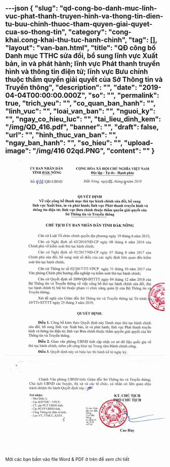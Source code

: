 ---json
{
    "slug": "qd-cong-bo-danh-muc-linh-vuc-phat-thanh-truyen-hinh-va-thong-tin-dien-tu-buu-chinh-thuoc-tham-quyen-giai-quyet-cua-so-thong-tin",
    "category": "cong-khai.cong-khai-thu-tuc-hanh-chinh",
    "tag": [],
    "layout": "van-ban.html",
    "title": "QĐ công bố Danh mục TTHC sửa đổi, bổ sung lĩnh vực Xuất bản, in và phát hành; lĩnh vực Phát thanh truyền hình và thông tin điện tử; lĩnh vực Bưu chính thuộc thẩm quyền giải quyết của Sở Thông tin và Truyền thông",
    "description": "",
    "date": "2019-04-04T00:00:00.000Z",
    "so": "",
    "permalink": true,
    "trich_yeu": "",
    "co_quan_ban_hanh": "",
    "linh_vuc": "",
    "loai_van_ban": "",
    "nguoi_ky": "",
    "ngay_co_hieu_luc": "",
    "tai_lieu_dinh_kem": "/img/QD_416.pdf",
    "banner": "",
    "draft": false,
    "url": "",
    "hinh_thuc_van_ban": "",
    "ngay_ban_hanh": "",
    "so_hieu": "",
    "upload-image": "/img/416 02qd.PNG",
    "__content__": ""
}
---
<p><img alt="" src="/img/416 01qd.PNG" /></p>

<p><img alt="" src="/img/416 02qd.PNG" /></p>

<p>Mời c&aacute;c bạn bấm v&agrave;o file Word &amp; PDF ở tr&ecirc;n&nbsp;để xem chi tiết</p>